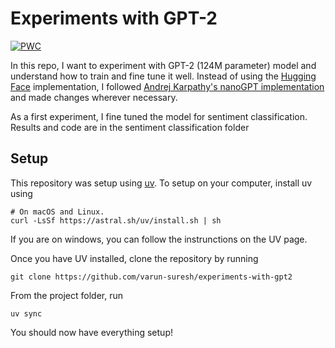 # Experiments with GPT-2
[![PWC](https://img.shields.io/endpoint.svg?url=https://paperswithcode.com/badge/language-models-are-unsupervised-multitask/sentiment-analysis-on-imdb)](https://paperswithcode.com/sota/sentiment-analysis-on-imdb?p=language-models-are-unsupervised-multitask)

In this repo, I want to experiment with GPT-2 (124M parameter) model and understand how to train and fine tune it well. Instead of using the [Hugging Face](https://huggingface.co/) implementation, I followed [Andrej Karpathy's nanoGPT implementation](https://github.com/karpathy/nanoGPT/tree/master) and made changes wherever necessary.

As a first experiment, I fine tuned the model for sentiment classification. Results and code are in the sentiment classification folder

## Setup
This repository was setup using [uv](https://github.com/astral-sh/uv). To setup on your computer, install uv using
```
# On macOS and Linux.
curl -LsSf https://astral.sh/uv/install.sh | sh
```
If you are on windows, you can follow the instrunctions on the UV page. 

Once you have UV installed, clone the repository by running
```
git clone https://github.com/varun-suresh/experiments-with-gpt2
```
From the project folder, run 
```
uv sync
```
You should now have everything setup! 